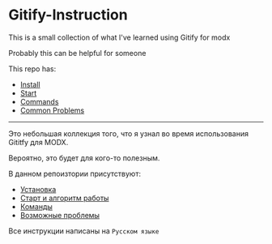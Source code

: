 # Gitify-Instruction

This is a small collection of what I've learned using Gitify for modx

Probably this can be helpful for someone

This repo has:
* [Install](install.md)
* [Start](start.md)
* [Commands](commands.md)
* [Common Problems](problems.md)

---

Это небольшая коллекция того, что я узнал во время использования Gititfy для MODX.

Вероятно, это будет для кого-то полезным.

В данном репоизтории присутствуют:
* [Установка](install.md)
* [Старт и алгоритм работы](start.md)
* [Команды](commands.md)
* [Возможные проблемы](problems.md)

Все инструкции написаны на `Русском языке`